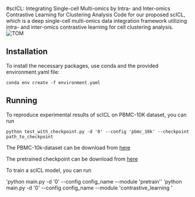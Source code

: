 #scICL: Integrating Single-cell Multi-omics by Intra- and Inter-omics Contrastive Learning for Clustering Analysis
Code for our proposed scICL, which is a deep single-cell multi-omics data integration framework utilizing intra- and inter-omics contrastive learning for cell clustering analysis.
![TOM](/pics/scICL.png)

## Installation

To install the necessary packages, use conda and the provided environment.yaml file:

`conda env create -f environment.yaml`

## Running

To reproduce experimental results of scICL on PBMC-10K dataset, you can run 

`python test_with_checkpoint.py -d '0' --config 'pbmc_10k' --checkpoint path_to_checkpoint`

The PBMC-10k-dataset can be download  from [here](https://scglue.readthedocs.io/zh-cn/latest/data.html)

The pretrained checkpoint can be download from [here]()

To train a scICL model, you can run

'python main.py -d '0' --config config_name --module 'pretrain''
'python main.py -d '0' --config config_name --module 'contrastive_learning '


